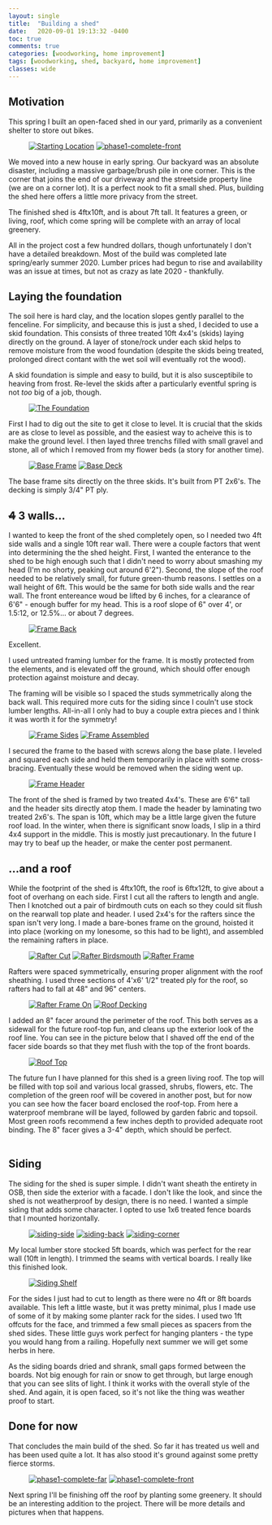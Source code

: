 ```yaml
---
layout: single
title:  "Building a shed"
date:   2020-09-01 19:13:32 -0400
toc: true
comments: true
categories: [woodworking, home improvement]
tags: [woodworking, shed, backyard, home improvement]
classes: wide
---
```


## Motivation

This spring I built an open-faced shed in our yard, primarily as a convenient shelter to store out bikes.
<figure class="half">
    <a href="starting-location.jpeg"><img src="starting-location-800x600.jpeg" alt="Starting Location"></a>
    <a href="phase1-complete-front.jpeg"><img src="phase1-complete-front-800x600.jpeg" alt="phase1-complete-front"></a>
</figure>

We moved into a new house in early spring. Our backyard was an absolute disaster, including a massive garbage/brush pile in one corner. This is the corner that joins the end of our driveway and the streetside property line (we are on a corner lot). It is a perfect nook to fit a small shed. Plus, building the shed here offers a little more privacy from the street.

The finished shed is 4ftx10ft, and is about 7ft tall. It features a green, or living, roof, which come spring will be complete with an array of local greenery. 

All in the project cost a few hundred dollars, though unfortunately I don't have a detailed breakdown. Most of the build was completed late spring/early summer 2020. Lumber prices had begun to rise and availability was an issue at times, but not as crazy as late 2020 - thankfully.

## Laying the foundation
The soil here is hard clay, and the location slopes gently parallel to the fenceline. For simplicity, and because this is just a shed, I decided to use a skid foundation. This consists of three treated 10ft 4x4's (skids) laying directly on the ground. A layer of stone/rock under each skid helps to remove moisture from the wood foundation (despite the skids being treated, prolonged direct contant with the wet soil will eventually rot the wood).

A skid foundation is simple and easy to build, but it is also susceptibile to heaving from frost. Re-level the skids after a particularly eventful spring is not *too* big of a job, though.

<figure class="align-center">
    <a href="level-foundation.jpeg"><img src="level-foundation-800x600.jpeg" alt="The Foundation"></a>
</figure>

First I had to dig out the site to get it close to level. It is crucial that the skids are as close to level as possible, and the easiest way to acheive this is to make the ground level. I then layed three trenchs filled with small gravel and stone, all of which I removed from my flower beds (a story for another time).

<figure class="half">
    <a href="base-frame.jpeg"><img src="base-frame-800x600.jpeg" alt="Base Frame"></a>
    <a href="base-deck.jpeg"><img src="base-deck-800x600.jpeg" alt="Base Deck"></a>
</figure>

The base frame sits directly on the three skids. It's built from PT 2x6's. The decking is simply 3/4" PT ply.

## ~~4~~ 3 walls...

I wanted to keep the front of the shed completely open, so I needed two 4ft side walls and a single 10ft rear wall. There were a couple factors that went into determining the the shed height. First, I wanted the enterance to the shed to be high enough such that I didn't need to worry about smashing my head (I'm no shorty, peaking out around 6'2"). Second, the slope of the roof needed to be relatively small, for future green-thumb reasons. I settles on a wall height of 6ft. This would be the same for both side walls and the rear wall. The front entereance woud be lifted by 6 inches, for a clearance of 6'6" - enough buffer for my head. This is a roof slope of 6" over 4', or 1.5:12, or 12.5%... or about 7 degrees. 
<figure class="align-right">
    <a href="frame-back.jpeg"><img src="frame-back-800x600.jpeg" alt="Frame Back"></a>
</figure>
Excellent.


I used untreated framing lumber for the frame. It is mostly protected from the elements, and is elevated off the ground, which should offer enough protection against moisture and decay. 

The framing will be visible so I spaced the studs symmetrically along the back wall. This required more cuts for the siding since I couln't use stock lumber lengths. All-in-all I only had to buy a couple extra pieces and I think it was worth it for the symmetry!

<figure class="half">
    <a href="frame-sides.jpeg"><img src="frame-sides-800x600.jpeg" alt="Frame Sides"></a>
    <a href="frame-assembled.jpeg"><img src="frame-assembled-800x600.jpeg" alt="Frame Assembled"></a>
</figure>

I secured the frame to the based with screws along the base plate. I leveled and squared each side and held them temporarily in place with some cross-bracing. Eventually these would be removed when the siding went up.

<figure class="align-center">
        <a href="frame-header.jpeg"><img src="frame-header-800x600.jpeg" alt="Frame Header"></a>
</figure>

The front of the shed is framed by two treated 4x4's. These are 6'6" tall and the header sits directly atop them. I made the header by laminating two treated 2x6's. The span is 10ft, which may be a little large given the future roof load. In the winter, when there is significant snow loads, I slip in a third 4x4 support in the middle. This is mostly just precautionary. In the future I may try to beaf up the header, or make the center post permanent.

## ...and a roof
While the footprint of the shed is 4ftx10ft, the roof is 6ftx12ft, to give about a foot of overhang on each side. First I cut all the rafters to length and angle. Then I knotched out a pair of birdmouth cuts on each so they could sit flush on the rearwall top plate and header. I used 2x4's for the rafters since the span isn't very long. I made a bare-bones frame on the ground, hoisted it into place (working on my lonesome, so this had to be light), and assembled the remaining rafters in place.

<figure class="third">
    <a href="rafter-cut.jpeg"><img src="rafter-cut-800x600.jpeg" alt="Rafter Cut"></a>
    <a href="rafter-birdsmouth.jpeg"><img src="rafter-birdsmouth-800x600.jpeg" alt="Rafter Birdsmouth"></a>
    <a href="rafter-frame.jpeg"><img src="rafter-frame-800x600.jpeg" alt="Rafter Frame"></a>
</figure>

Rafters were spaced symmetrically, ensuring proper alignment with the roof sheathing. I used three sections of 4'x6' 1/2" treated ply for the roof, so rafters had to fall at 48" and 96" centers.

<figure class="half">
    <a href="rafter-frameon.jpeg"><img src="rafter-frameon-800x600.jpeg" alt="Rafter Frame On"></a>
    <a href="roof-decking.jpeg"><img src="roof-decking-800x600.jpeg" alt="Roof Decking"></a>
</figure>

I added an 8" facer around the perimeter of the roof. This both serves as a sidewall for the future roof-top fun, and cleans up the exterior look of the roof line. You can see in the picture below that I shaved off the end of the facer side boards so that they met flush with the top of the front boards.

<figure class="align-left">
    <a href="roof-top.jpeg"><img src="roof-top-400x300.jpeg" alt="Roof Top"></a>
</figure>

The future fun I have planned for this shed is a green living roof. The top will be filled with top soil and various local grassed, shrubs, flowers, etc. The completion of the green roof will be covered in another post, but for now you can see how the facer board enclosed the roof-top. From here a waterproof membrane will be layed, followed by garden fabric and topsoil. Most green roofs recommend a few inches depth to provided adequate root binding. The 8" facer gives a 3-4" depth, which should be perfect.
<br />
<br />


## Siding

The siding for the shed is super simple. I didn't want sheath the entirety in OSB, then side the exterior with a facade. I don't like the look, and since the shed is not weatherproof by design, there is no need. I wanted a simple siding that adds some character. I opted to use 1x6 treated fence boards that I mounted horizontally.

<figure class="third">
    <a href="siding-side.jpeg"><img src="siding-side-800x600.jpeg" alt="siding-side"></a>
    <a href="siding-back.jpeg"><img src="siding-back-800x600.jpeg" alt="siding-back"></a>
    <a href="siding-corner.jpeg"><img src="siding-corner-800x600.jpeg" alt="siding-corner"></a>
</figure>

My local lumber store stocked 5ft boards, which was perfect for the rear wall (10ft in length). I trimmed the seams with vertical boards. I really like this finished look. 

<figure class="align-right">
    <a href="siding-shelf.jpeg"><img src="siding-shelf-400x300.jpeg" alt="Siding Shelf"></a>
</figure>

For the sides I just had to cut to length as there were no 4ft or 8ft boards available. This left a little waste, but it was pretty minimal, plus I made use of some of it by making some planter rack for the sides. I used two 1ft offcuts for the face, and trimmed a few small pieces as spacers from the shed sides. These little guys work perfect for hanging planters - the type you would hang from a railing. Hopefully next summer we will get some herbs in here.

As the siding boards dried and shrank, small gaps formed between the boards. Not big enough for rain or snow to get through, but large enough that you can see slits of light. I think it works with the overall style of the shed. And again, it is open faced, so it's not like the thing was weather proof to start.


## Done for now

That concludes the main build of the shed. So far it has treated us well and has been used quite a lot. It has also stood it's ground against some pretty fierce storms.

<figure class="half">
    <a href="phase1-complete-far.jpeg"><img src="phase1-complete-far-800x600.jpeg" alt="phase1-complete-far"></a>
    <a href="phase1-complete-front.jpeg"><img src="phase1-complete-front-800x600.jpeg" alt="phase1-complete-front"></a>
</figure>

Next spring I'll be finishing off the roof by planting some greenery. It should be an interesting addition to the project. There will be more details and pictures when that happens.


